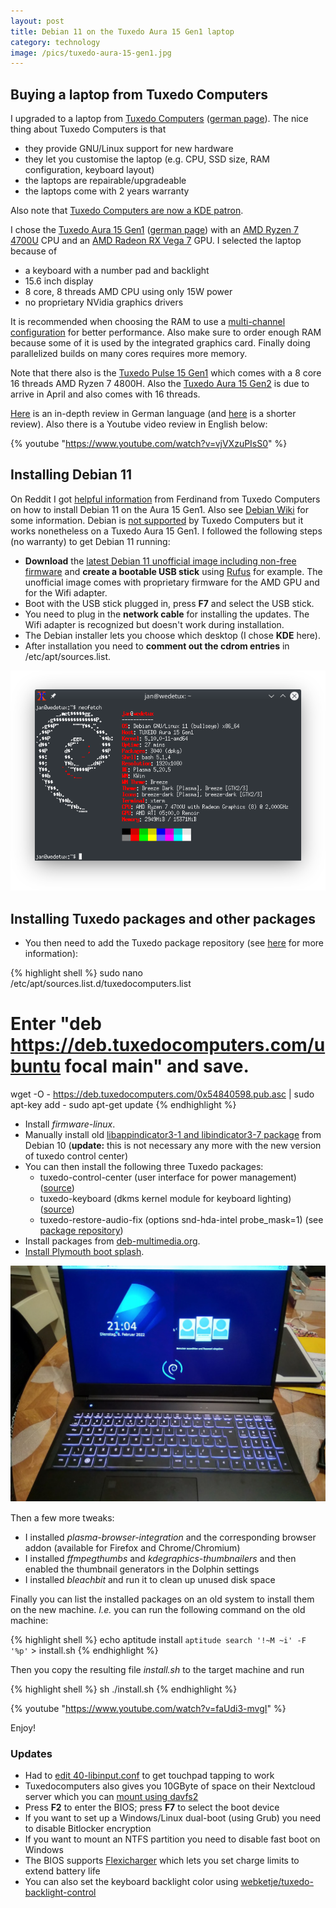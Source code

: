 ```yaml
---
layout: post
title: Debian 11 on the Tuxedo Aura 15 Gen1 laptop
category: technology
image: /pics/tuxedo-aura-15-gen1.jpg
---
```


## Buying a laptop from Tuxedo Computers

I upgraded to a laptop from [Tuxedo Computers][1] ([german page][2]).
The nice thing about Tuxedo Computers is that

* they provide GNU/Linux support for new hardware
* they let you customise the laptop (e.g. CPU, SSD size, RAM configuration, keyboard layout)
* the laptops are repairable/upgradeable
* the laptops come with 2 years warranty

Also note that [Tuxedo Computers are now a KDE patron][15].

I chose the [Tuxedo Aura 15 Gen1][3] ([german page][4]) with an [AMD Ryzen 7 4700U][12] CPU and an [AMD Radeon RX Vega 7][13] GPU.
I selected the laptop because of

* a keyboard with a number pad and backlight
* 15.6 inch display
* 8 core, 8 threads AMD CPU using only 15W power
* no proprietary NVidia graphics drivers

It is recommended when choosing the RAM to use a [multi-channel configuration][16] for better performance.
Also make sure to order enough RAM because some of it is used by the integrated graphics card.
Finally doing parallelized builds on many cores requires more memory.

Note that there also is the [Tuxedo Pulse 15 Gen1][24] which comes with a 8 core 16 threads AMD Ryzen 7 4800H.
Also the [Tuxedo Aura 15 Gen2][32] is due to arrive in April and also comes with 16 threads.

[Here][19] is an in-depth review in German language (and [here][17] is a shorter review).
Also there is a Youtube video review in English below:

{% youtube "https://www.youtube.com/watch?v=vjVXzuPIsS0" %}

## Installing Debian 11

On Reddit I got [helpful information][5] from Ferdinand from Tuxedo Computers on how to install Debian 11 on the Aura 15 Gen1.
Also see [Debian Wiki][6] for some information.
Debian is [not supported][23] by Tuxedo Computers but it works nonetheless on a Tuxedo Aura 15 Gen1.
I followed the following steps (no warranty) to get Debian 11 running:

* **Download** the [latest Debian 11 unofficial image including non-free firmware][20] and **create a bootable USB stick** using [Rufus][21] for example. The unofficial image comes with proprietary firmware for the AMD GPU and for the Wifi adapter.
* Boot with the USB stick plugged in, press **F7** and select the USB stick.
* You need to plug in the **network cable** for installing the updates. The Wifi adapter is recognized but doesn't work during installation.
* The Debian installer lets you choose which desktop (I chose **KDE** here).
* After installation you need to **comment out the cdrom entries** in /etc/apt/sources.list.

<span class="center"><img src="/pics/neofetch2.png" width="508" alt=""/></span>

## Installing Tuxedo packages and other packages

* You then need to add the Tuxedo package repository (see [here][22] for more information):

{% highlight shell %}
sudo nano /etc/apt/sources.list.d/tuxedocomputers.list
# Enter "deb https://deb.tuxedocomputers.com/ubuntu focal main" and save.
wget -O - https://deb.tuxedocomputers.com/0x54840598.pub.asc | sudo apt-key add -
sudo apt-get update
{% endhighlight %}

* Install *firmware-linux*.
* Manually install old [libappindicator3-1 and libindicator3-7 package][25] from Debian 10 (**update:** this is not necessary any more with the new version of tuxedo control center)
* You can then install the following three Tuxedo packages:
  * tuxedo-control-center (user interface for power management) ([source][10])
  * tuxedo-keyboard (dkms kernel module for keyboard lighting) ([source][11])
  * tuxedo-restore-audio-fix (options snd-hda-intel probe_mask=1) (see [package repository][7])
* Install packages from [deb-multimedia.org][26].
* [Install Plymouth boot splash][27].

<span class="center"><img src="/pics/tuxedo-debian.jpg" width="508" alt=""/></span>

Then a few more tweaks:

* I installed *plasma-browser-integration* and the corresponding browser addon (available for Firefox and Chrome/Chromium)
* I installed *ffmpegthumbs* and *kdegraphics-thumbnailers* and then enabled the thumbnail generators in the Dolphin settings
* I installed *bleachbit* and run it to clean up unused disk space

Finally you can list the installed packages on an old system to install them on the new machine.
*I.e.* you can run the following command on the old machine:

{% highlight shell %}
echo aptitude install `aptitude search '!~M ~i' -F '%p'` > install.sh
{% endhighlight %}

Then you copy the resulting file *install.sh* to the target machine and run

{% highlight shell %}
sh ./install.sh
{% endhighlight %}

{% youtube "https://www.youtube.com/watch?v=faUdi3-mvgI" %}

Enjoy!

### Updates

* Had to [edit 40-libinput.conf][28] to get touchpad tapping to work
* Tuxedocomputers also gives you 10GByte of space on their Nextcloud server which you can [mount using davfs2][29]
* Press **F2** to enter the BIOS; press **F7** to select the boot device
* If you want to set up a Windows/Linux dual-boot (using Grub) you need to disable Bitlocker encryption
* If you want to mount an NTFS partition you need to disable fast boot on Windows
* The BIOS supports [Flexicharger][30] which lets you set charge limits to extend battery life
* You can also set the keyboard backlight color using [webketje/tuxedo-backlight-control][31]

[1]: https://www.tuxedocomputers.com/en
[2]: https://www.tuxedocomputers.com/de
[3]: https://www.tuxedocomputers.com/en/Linux-Hardware/Linux-Notebooks/15-16-inch/TUXEDO-Aura-15-Gen1.tuxedo
[4]: https://www.tuxedocomputers.com/de/Linux-Hardware/Linux-Notebooks/15-16-Zoll/TUXEDO-Aura-15-Gen1.tuxedo
[5]: https://www.reddit.com/r/tuxedocomputers/comments/s4vsdx/debian_11_on_tuxedo_hardware/
[6]: https://wiki.debian.org/InstallingDebianOn/TUXEDO/NOTEBOOKS/TUXEDO-Aura-15-Gen1
[7]: https://deb.tuxedocomputers.com/ubuntu/pool/main/t/
[8]: https://www.tuxedocomputers.com/en/Infos/Help-and-Support/Instructions/Add-TUXEDO-Computers-software-package-sources.tuxedo
[9]: https://www.tuxedocomputers.com/en/Notes-on-the-use-of-operating-systems-that-are-not-officially-supported_1.tuxedo
[10]: https://github.com/tuxedocomputers/tuxedo-control-center
[11]: https://github.com/tuxedocomputers/tuxedo-keyboard
[12]: https://askgeek.io/en/cpus/AMD/Ryzen-7-4700U
[13]: https://askgeek.io/en/gpus/AMD/Radeon-RX-Vega-7
[14]: https://kde.org/
[15]: https://dot.kde.org/2021/09/14/tuxedo-computers-becomes-newest-kde-patron
[16]: https://en.wikipedia.org/wiki/Multi-channel_memory_architecture
[17]: https://linuxnews.de/2020/12/ein-erster-blick-auf-das-tuxedo-aura-15/
[18]: https://www.dummies.com/article/technology/computers/pcs/how-to-shrink-a-hard-drive-volume-in-windows-183270
[19]: https://www.notebookcheck.com/Tuxedo-Aura-15-Gen1-im-Test-Office-Laptop-mit-AMD-Ryzen-und-Linux.531830.0.html
[20]: https://cdimage.debian.org/cdimage/unofficial/non-free/cd-including-firmware/current/amd64/iso-dvd/
[21]: https://rufus.ie/
[22]: https://www.tuxedocomputers.com/en/Infos/Help-and-Support/Instructions/Add-TUXEDO-Computers-software-package-sources.tuxedo
[23]: https://www.tuxedocomputers.com/en/Notes-on-the-use-of-operating-systems-that-are-not-officially-supported_1.tuxedo
[24]: https://www.tuxedocomputers.com/en/Linux-Hardware/Linux-Notebooks/15-16-inch/TUXEDO-Book-Pulse-15-Gen1.tuxedo
[25]: https://stackoverflow.com/questions/65978703/missing-libappindicator3-1-installing-slack
[26]: https://deb-multimedia.org/
[27]: https://wiki.debian.org/plymouth
[28]: https://askubuntu.com/questions/1179275/enable-tap-to-click-kubuntu
[29]: https://docs.nextcloud.com/server/20/user_manual/en/files/access_webdav.html
[30]: https://www.tuxedocomputers.com/en/Infos/Help-Support/Frequently-asked-questions/What-is-Flexicharger-.tuxedo
[31]: https://github.com/webketje/tuxedo-backlight-control
[32]: https://www.tuxedocomputers.com/en/Linux-Hardware/Linux-Notebooks/15-16-inch/TUXEDO-Aura-15-Gen2.tuxedo
